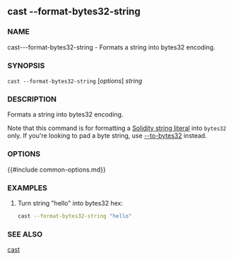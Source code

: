 ## cast --format-bytes32-string

### NAME

cast---format-bytes32-string - Formats a string into bytes32 encoding.

### SYNOPSIS

``cast --format-bytes32-string`` [*options*] *string*

### DESCRIPTION

Formats a string into bytes32 encoding.

Note that this command is for formatting a [Solidity string literal](https://docs.soliditylang.org/en/v0.8.16/types.html#string-literals-and-types) into `bytes32` only. If you're looking to pad a byte string, use [--to-bytes32](./cast--to-bytes32.md) instead.

### OPTIONS

{{#include common-options.md}}

### EXAMPLES

1. Turn string "hello" into bytes32 hex:
    ```sh
    cast --format-bytes32-string "hello"
    ```

### SEE ALSO

[cast](./cast.md)
